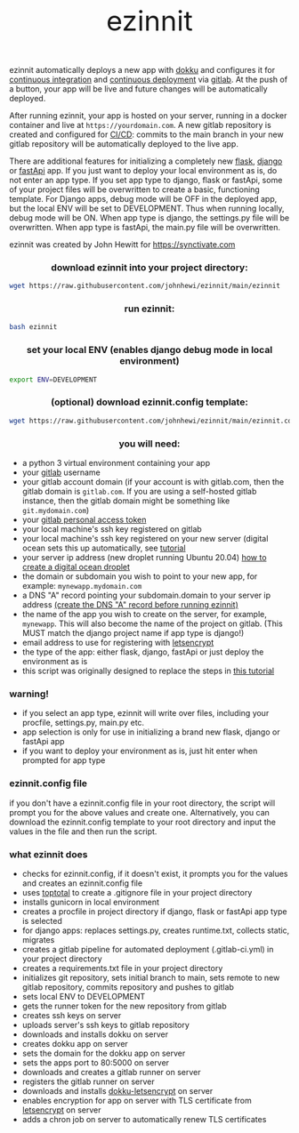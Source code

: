 

<p align="center" style="font-size: 50px">
ezinnit
</p>

ezinnit automatically deploys a new app with [dokku](https://dokku.com/) and configures it for [continuous integration](https://en.wikipedia.org/wiki/Continuous_integration) and [continuous deployment](https://en.wikipedia.org/wiki/Continuous_deployment) via [gitlab](https://gitlab.com).
At the push of a button, your app will be live and future changes will be automatically deployed.

After running ezinnit, your app is hosted on your server, running in a docker container and live at `https://yourdomain.com`. A new gitlab repository is created and configured for [CI/CD](https://en.wikipedia.org/wiki/CI/CD): commits to the main branch in your new gitlab repository will be automatically deployed to the live app. 

There are additional features for initializing a completely new [flask](https://flask.palletsprojects.com/), [django](https://www.djangoproject.com/) or [fastApi](https://fastapi.tiangolo.com/) app. If you just want to deploy your local environment as is, do not enter an app type. If you set app type to django, flask or fastApi, some of your project files will be overwritten to create a basic, functioning template. For Django apps, debug mode will be OFF in the deployed app, but the local ENV will be set to DEVELOPMENT. Thus when running locally, debug mode will be ON. When app type is django, the settings.py file will be overwritten. When app type is fastApi, the main.py file will be overwritten.  


ezinnit was created by John Hewitt for https://synctivate.com

### <center>download ezinnit into your project directory:</center>
```bash
wget https://raw.githubusercontent.com/johnhewi/ezinnit/main/ezinnit
```

### <center>run ezinnit:</center>
```bash
bash ezinnit
```

### <center>set your local ENV (enables django debug mode in local environment)
```bash
export ENV=DEVELOPMENT
```

### <center>(optional) download ezinnit.config template:</center>
```bash
wget https://raw.githubusercontent.com/johnhewi/ezinnit/main/ezinnit.config
```

### <center>you will need:</center>
* a python 3 virtual environment containing your app
* your [gitlab](https://gitlab.com) username
* your gitlab account domain (if your account is with gitlab.com, then the gitlab domain is `gitlab.com`. If you are using a self-hosted gitlab instance, then the gitlab domain might be something like `git.mydomain.com`)
* your [gitlab personal access token](tutorial/tutorials/link_to_gitlab_and_dokku/get_personal_access_token.md)
* your local machine's ssh key registered on gitlab
* your local machine's ssh key registered on your new server (digital ocean sets this up automatically, see [tutorial](tutorial/tutorials/digital_ocean_tutorial/create_digital_ocean_droplet.md)
* your server ip address (new droplet running Ubuntu 20.04) [how to create a digital ocean droplet](tutorial/tutorials/digital_ocean_tutorial/create_digital_ocean_droplet.md)
* the domain or subdomain you wish to point to your new app, for example: `mynewapp.mydomain.com`
* a DNS \"A\" record pointing your subdomain.domain to your server ip address [(create the DNS \"A\" record before running ezinnit)](tutorial/tutorials/link_to_gitlab_and_dokku/point_url_to_dokku_app.md)
* the name of the app you wish to create on the server, for example, `mynewapp`. This will also become the name of the project on gitlab. (This MUST match the django project name if app type is django!)
* email address to use for registering with [letsencrypt](https://letsencrypt.org/)
* the type of the app: either flask, django, fastApi or just deploy the environment as is
* this script was originally designed to replace the steps in [this tutorial](tutorial/deployment_tutorial.md)
### warning!
* if you select an app type, ezinnit will write over files, including your procfile, settings.py, main.py etc.
* app selection is only for use in initializing a brand new flask, django or fastApi app
* if you want to deploy your environment as is, just hit enter when prompted for app type

### ezinnit.config file
if you don't have a ezinnit.config file in your root directory,
the script will prompt you for the above values and create one.
Alternatively, you can download the ezinnit.config template
to your root directory and input the values in the file and then run the script.


### what ezinnit does
* checks for ezinnit.config, if it doesn't exist, it prompts you for the values and creates an ezinnit.config file
* uses [toptotal](https://www.toptal.com/developers/gitignore) to create a .gitignore file in your project directory
* installs gunicorn in local environment
* creates a procfile in project directory if django, flask or fastApi app type is selected
* for django apps: replaces settings.py, creates runtime.txt, collects static, migrates
* creates a gitlab pipeline for automated deployment (.gitlab-ci.yml) in your project directory
* creates a requirements.txt file in your project directory
* initializes git repository, sets initial branch to main, sets remote to new gitlab repository, commits repository and pushes to gitlab
* sets local ENV to DEVELOPMENT
* gets the runner token for the new repository from gitlab
* creates ssh keys on server
* uploads server's ssh keys to gitlab repository
* downloads and installs dokku on server
* creates dokku app on server
* sets the domain for the dokku app on server
* sets the apps port to 80:5000 on server
* downloads and creates a gitlab runner on server
* registers the gitlab runner on server
* downloads and installs [dokku-letsencrypt](https://github.com/dokku/dokku-letsencrypt) on server
* enables encryption for app on server with TLS certificate from [letsencrypt](https://letsencrypt.org/) on server
* adds a chron job on server to automatically renew TLS certificates


